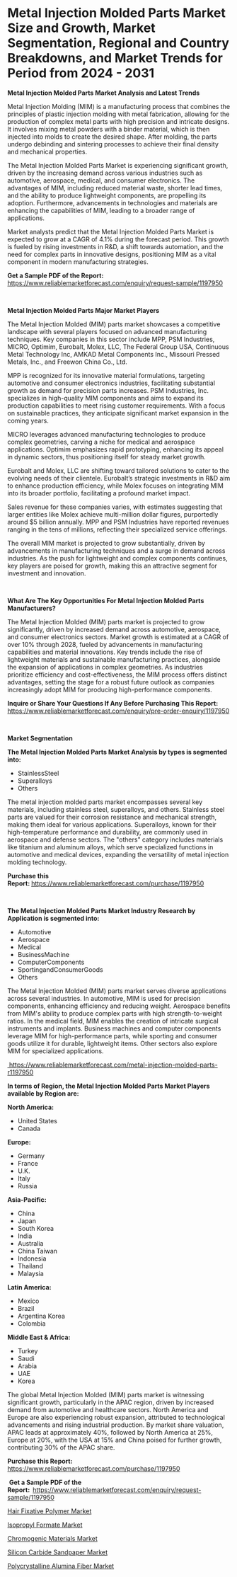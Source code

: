 <p><h1>Metal Injection Molded Parts Market Size and Growth, Market Segmentation, Regional and Country Breakdowns, and Market Trends for Period from 2024 -  2031</h1></p><p><strong>Metal Injection Molded Parts Market Analysis and Latest Trends</strong></p>
<p><p>Metal Injection Molding (MIM) is a manufacturing process that combines the principles of plastic injection molding with metal fabrication, allowing for the production of complex metal parts with high precision and intricate designs. It involves mixing metal powders with a binder material, which is then injected into molds to create the desired shape. After molding, the parts undergo debinding and sintering processes to achieve their final density and mechanical properties.</p><p>The Metal Injection Molded Parts Market is experiencing significant growth, driven by the increasing demand across various industries such as automotive, aerospace, medical, and consumer electronics. The advantages of MIM, including reduced material waste, shorter lead times, and the ability to produce lightweight components, are propelling its adoption. Furthermore, advancements in technologies and materials are enhancing the capabilities of MIM, leading to a broader range of applications.</p><p>Market analysts predict that the Metal Injection Molded Parts Market is expected to grow at a CAGR of 4.1% during the forecast period. This growth is fueled by rising investments in R&D, a shift towards automation, and the need for complex parts in innovative designs, positioning MIM as a vital component in modern manufacturing strategies.</p></p>
<p><strong>Get a Sample PDF of the Report:&nbsp;</strong> <a href="https://www.reliablemarketforecast.com/enquiry/request-sample/1197950?utm_campaign=1140&utm_medium=2&utm_source=Github&utm_content=ia&utm_term=07112024&utm_id=metal-injection-molded-parts">https://www.reliablemarketforecast.com/enquiry/request-sample/1197950</a></p>
<p>&nbsp;</p>
<p><strong>Metal Injection Molded Parts Major Market Players</strong></p>
<p><p>The Metal Injection Molded (MIM) parts market showcases a competitive landscape with several players focused on advanced manufacturing techniques. Key companies in this sector include MPP, PSM Industries, MICRO, Optimim, Eurobalt, Molex, LLC, The Federal Group USA, Continuous Metal Technology Inc, AMKAD Metal Components Inc., Missouri Pressed Metals, Inc., and Freewon China Co., Ltd.</p><p>MPP is recognized for its innovative material formulations, targeting automotive and consumer electronics industries, facilitating substantial growth as demand for precision parts increases. PSM Industries, Inc. specializes in high-quality MIM components and aims to expand its production capabilities to meet rising customer requirements. With a focus on sustainable practices, they anticipate significant market expansion in the coming years.</p><p>MICRO leverages advanced manufacturing technologies to produce complex geometries, carving a niche for medical and aerospace applications. Optimim emphasizes rapid prototyping, enhancing its appeal in dynamic sectors, thus positioning itself for steady market growth.</p><p>Eurobalt and Molex, LLC are shifting toward tailored solutions to cater to the evolving needs of their clientele. Eurobalt’s strategic investments in R&D aim to enhance production efficiency, while Molex focuses on integrating MIM into its broader portfolio, facilitating a profound market impact.</p><p>Sales revenue for these companies varies, with estimates suggesting that larger entities like Molex achieve multi-million dollar figures, purportedly around $5 billion annually. MPP and PSM Industries have reported revenues ranging in the tens of millions, reflecting their specialized service offerings.</p><p>The overall MIM market is projected to grow substantially, driven by advancements in manufacturing techniques and a surge in demand across industries. As the push for lightweight and complex components continues, key players are poised for growth, making this an attractive segment for investment and innovation.</p></p>
<p>&nbsp;</p>
<p><strong>What Are The Key Opportunities For Metal Injection Molded Parts Manufacturers?</strong></p>
<p><p>The Metal Injection Molded (MIM) parts market is projected to grow significantly, driven by increased demand across automotive, aerospace, and consumer electronics sectors. Market growth is estimated at a CAGR of over 10% through 2028, fueled by advancements in manufacturing capabilities and material innovations. Key trends include the rise of lightweight materials and sustainable manufacturing practices, alongside the expansion of applications in complex geometries. As industries prioritize efficiency and cost-effectiveness, the MIM process offers distinct advantages, setting the stage for a robust future outlook as companies increasingly adopt MIM for producing high-performance components.</p></p>
<p><strong>Inquire or Share Your Questions If Any Before Purchasing This Report:</strong> <a href="https://www.reliablemarketforecast.com/enquiry/pre-order-enquiry/1197950?utm_campaign=1140&utm_medium=2&utm_source=Github&utm_content=ia&utm_term=07112024&utm_id=metal-injection-molded-parts">https://www.reliablemarketforecast.com/enquiry/pre-order-enquiry/1197950</a></p>
<p>&nbsp;</p>
<p><strong>Market Segmentation</strong></p>
<p><strong>The Metal Injection Molded Parts Market Analysis by types is segmented into:</strong></p>
<p><ul><li>StainlessSteel</li><li>Superalloys</li><li>Others</li></ul></p>
<p><p>The metal injection molded parts market encompasses several key materials, including stainless steel, superalloys, and others. Stainless steel parts are valued for their corrosion resistance and mechanical strength, making them ideal for various applications. Superalloys, known for their high-temperature performance and durability, are commonly used in aerospace and defense sectors. The "others" category includes materials like titanium and aluminum alloys, which serve specialized functions in automotive and medical devices, expanding the versatility of metal injection molding technology.</p></p>
<p><strong>Purchase this Report:&nbsp;</strong><a href="https://www.reliablemarketforecast.com/purchase/1197950?utm_campaign=1140&utm_medium=2&utm_source=Github&utm_content=ia&utm_term=07112024&utm_id=metal-injection-molded-parts">https://www.reliablemarketforecast.com/purchase/1197950</a></p>
<p>&nbsp;</p>
<p><strong>The Metal Injection Molded Parts Market Industry Research by Application is segmented into:</strong></p>
<p><ul><li>Automotive</li><li>Aerospace</li><li>Medical</li><li>BusinessMachine</li><li>ComputerComponents</li><li>SportingandConsumerGoods</li><li>Others</li></ul></p>
<p><p>The Metal Injection Molded (MIM) parts market serves diverse applications across several industries. In automotive, MIM is used for precision components, enhancing efficiency and reducing weight. Aerospace benefits from MIM's ability to produce complex parts with high strength-to-weight ratios. In the medical field, MIM enables the creation of intricate surgical instruments and implants. Business machines and computer components leverage MIM for high-performance parts, while sporting and consumer goods utilize it for durable, lightweight items. Other sectors also explore MIM for specialized applications.</p></p>
<p><a href="https://www.reliablemarketforecast.com/metal-injection-molded-parts-r1197950?utm_campaign=1140&utm_medium=2&utm_source=Github&utm_content=ia&utm_term=07112024&utm_id=metal-injection-molded-parts">&nbsp;https://www.reliablemarketforecast.com/metal-injection-molded-parts-r1197950</a></p>
<p><strong>In terms of Region, the Metal Injection Molded Parts Market Players available by Region are:</strong></p>
<p>
    <p> <strong> North America: </strong>
        <ul>
            <li>United States</li>
            <li>Canada</li>
        </ul>
        </p> 
    <p> <strong> Europe: </strong>
        <ul>
            <li>Germany</li>
            <li>France</li>
            <li>U.K.</li>
            <li>Italy</li>
            <li>Russia</li>
        </ul>
        </p> 
    <p> <strong> Asia-Pacific: </strong>
        <ul>
            <li>China</li>
            <li>Japan</li>
            <li>South Korea</li>
            <li>India</li>
            <li>Australia</li>
            <li>China Taiwan</li>
            <li>Indonesia</li>
            <li>Thailand</li>
            <li>Malaysia</li>
        </ul>
        </p> 
    <p> <strong> Latin America: </strong>
        <ul>
            <li>Mexico</li>
            <li>Brazil</li>
            <li>Argentina Korea</li>
            <li>Colombia</li>
        </ul>
        </p> 
    <p> <strong> Middle East & Africa: </strong>
        <ul>
            <li>Turkey</li>
            <li>Saudi</li>
            <li>Arabia</li>
            <li>UAE</li>
            <li>Korea</li>
        </ul>
    </p>
    </p>
<p><p>The global Metal Injection Molded (MIM) parts market is witnessing significant growth, particularly in the APAC region, driven by increased demand from automotive and healthcare sectors. North America and Europe are also experiencing robust expansion, attributed to technological advancements and rising industrial production. By market share valuation, APAC leads at approximately 40%, followed by North America at 25%, Europe at 20%, with the USA at 15% and China poised for further growth, contributing 30% of the APAC share. </p></p>
<p><strong>Purchase this Report: </strong><a href="https://www.reliablemarketforecast.com/purchase/1197950?utm_campaign=1140&utm_medium=2&utm_source=Github&utm_content=ia&utm_term=07112024&utm_id=metal-injection-molded-parts">https://www.reliablemarketforecast.com/purchase/1197950</a></p>
<p>&nbsp;<strong>Get a Sample PDF of the Report:&nbsp;&nbsp;</strong><a href="https://www.reliablemarketforecast.com/enquiry/request-sample/1197950?utm_campaign=1140&utm_medium=2&utm_source=Github&utm_content=ia&utm_term=07112024&utm_id=metal-injection-molded-parts">https://www.reliablemarketforecast.com/enquiry/request-sample/1197950</a></p>
<p><strong></strong></p>
<p><p><a href="https://github.com/lilyet2b1/Market-Research-Report-List-1/blob/main/hair-fixative-polymer-market.md?utm_campaign=1140&utm_medium=2&utm_source=Github&utm_content=ia&utm_term=07112024&utm_id=metal-injection-molded-parts">Hair Fixative Polymer Market</a></p><p><a href="https://github.com/AKSHATREPORTPRIME/Market-Research-Report-List-6/blob/main/isopropyl-formate-market.md?utm_campaign=1140&utm_medium=2&utm_source=Github&utm_content=ia&utm_term=07112024&utm_id=metal-injection-molded-parts">Isopropyl Formate Market</a></p><p><a href="https://github.com/indrystar/Market-Research-Report-List-5/blob/main/chromogenic-materials-market.md?utm_campaign=1140&utm_medium=2&utm_source=Github&utm_content=ia&utm_term=07112024&utm_id=metal-injection-molded-parts">Chromogenic Materials Market</a></p><p><a href="https://github.com/deshawnj39lau/Market-Research-Report-List-1/blob/main/silicon-carbide-sandpaper-market.md?utm_campaign=1140&utm_medium=2&utm_source=Github&utm_content=ia&utm_term=07112024&utm_id=metal-injection-molded-parts">Silicon Carbide Sandpaper Market</a></p><p><a href="https://github.com/elenif62bh/Market-Research-Report-List-1/blob/main/polycrystalline-alumina-fiber-market.md?utm_campaign=1140&utm_medium=2&utm_source=Github&utm_content=ia&utm_term=07112024&utm_id=metal-injection-molded-parts">Polycrystalline Alumina Fiber Market</a></p></p>